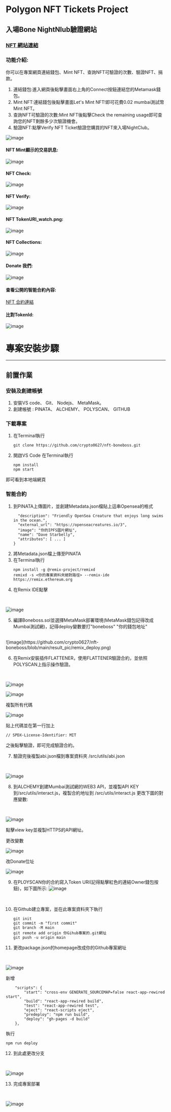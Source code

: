 # Polygon NFT Tickets Project
入場Bone NightNlub驗證網站
----
### [NFT 網站連結](https://crypto0627.github.io/nft-boneboss/)

### 功能介紹:
你可以在專案網頁連結錢包、Mint NFT、查詢NFT可驗證的次數、驗證NFT、捐款。

1. 連結錢包:進入網頁後點擊畫面右上角的Connect按鈕連結您的Metamask錢包。
2. Mint NFT:連結錢包後點擊畫面Let's Mint NFT!即可花費0.02 mumbai測試幣Mint NFT。
3. 查詢NFT可驗證的次數:Mint NFT後點擊Check the remaining usage即可查詢您的NFT剩餘多少次驗證機會。
4. 驗證NFT:點擊Verify NFT Ticket驗證您購買的NFT來入場NightClub。<br>

![image](https://github.com/crypto0627/nft-boneboss/blob/main/result_pic/Banner.png)

#### NFT Mint顯示的交易訊息:
![image](https://github.com/crypto0627/nft-boneboss/blob/main/result_pic/mint.png)

#### NFT Check:
![image](https://github.com/crypto0627/nft-boneboss/blob/main/result_pic/check.png)

#### NFT Verify:
![image](https://github.com/crypto0627/nft-boneboss/blob/main/result_pic/verify.png)

#### NFT TokenURI_watch.png:
![image](https://github.com/crypto0627/nft-boneboss/blob/main/result_pic/TokenURI_watch.png)

#### NFT Collections:
![image](https://github.com/crypto0627/nft-boneboss/blob/main/result_pic/NFT_Collection.png)

#### Donate 我們:
![image](https://github.com/crypto0627/nft-boneboss/blob/main/result_pic/donate.png)

#### 查看公開的智能合約內容:
[NFT 合約連結](https://mumbai.polygonscan.com/address/0xB8ea8d146b880EEcd440477ecD83a1DD93F66b78#writeContract)

#### 比對TokenId:
![image](https://github.com/crypto0627/nft-boneboss/blob/main/result_pic/TokenId.png)

# 專案安裝步驟
----
## 前置作業
### 安裝及創建帳號
1. 安裝VS code、 Git、 Nodejs、 MetaMask。
2. 創建帳號 : PINATA、 ALCHEMY、 POLYSCAN、 GITHUB

### 下載專案
1. 在Terminal執行
    ```
    git clone https://github.com/crypto0627/nft-boneboss.git
    ```
2. 開啟VS Code 在Terminal執行
    ```
    npm install
    npm start
    ```
即可看到本地端網頁
### 智能合約
1. 到PINATA上傳圖片，並創建Metadata.json檔貼上這串Opensea的格式<br>
    ```{
      "description": "Friendly OpenSea Creature that enjoys long swims in the ocean.", 
      "external_url": "https://openseacreatures.io/3", 
      "image": "你的IPFS圖片網址", 
      "name": "Dave Starbelly",
      "attributes": [ ... ]
    }
    ```
2. 將Metadata.json檔上傳至PINATA
3. 在Terminal執行
    ```
    npm install -g @remix-project/remixd
    remixd -s <你的專案資料夾絕對路徑> --remix-ide https://remix.ethereum.org
    ```
4. 在Remix IDE點擊
<br>

![image](https://github.com/crypto0627/nft-boneboss/blob/main/result_pic/Remix_localhost.png)
<br>

5. 編譯Boneboss.sol並選擇MetaMask部署環境(MetaMask錢包記得改成Mumbai測試網)，記得deploy變數要打"boneboss" "你的錢包地址"
<br>
![image](https://github.com/crypto0627/nft-boneboss/blob/main/result_pic/remix_deploy.png)
<br>

6. 在Remix安裝插件FLATTENER，使用FLATTENER驗證合約，並依照POLYSCAN上指示操作驗證。
<br>

![image](https://github.com/crypto0627/nft-boneboss/blob/main/result_pic/polygon_verify.png)
<br>

![image](https://github.com/crypto0627/nft-boneboss/blob/main/result_pic/save_flatten.png)
<br>

複製所有代碼
<br>

![image](https://github.com/crypto0627/nft-boneboss/blob/main/result_pic/copy_verify.png)
<br>

貼上代碼並在第一行加上
```
// SPDX-License-Identifier: MIT
```
之後點擊驗證，即可完成驗證合約。

7. 驗證完後複製abi.json檔到專案資料夾 /src/utils/abi.json
<br>

![image](https://github.com/crypto0627/nft-boneboss/blob/main/result_pic/abi_copy.png)
<br>

8. 到ALCHEMY創建Mumbai測試網的WEB3 API，並複製API KEY到/src/utils/interact.js，複製合約地址到 /src/utils/interact.js 更改下圖的對應變數:
<br>

![image](https://github.com/crypto0627/nft-boneboss/blob/main/result_pic/alchemy_key.png)
<br>

點擊view key並複製HTTPS的API網址。
<br>

更改變數
<br>

![image](https://github.com/crypto0627/nft-boneboss/blob/main/result_pic/contract_change.png)
<br>

改Donate位址
<br>

![image](https://github.com/crypto0627/nft-boneboss/blob/main/result_pic/changedonate.png)
<br>

9. 在PLOYSCAN你的合約寫入Token URI(記得點擊紅色的連結Owner錢包按鈕)，如下圖所示:
![image](https://github.com/crypto0627/nft-boneboss/blob/main/result_pic/setTokenURI.png)
<br>

10. 在Github建立專案，並在此專案資料夾下執行
    ```
    git init
    git commit -m "first commit"
    git branch -M main
    git remote add origin 你Gihub專案的.git網址
    git push -u origin main
    ```
11. 更改package.json的homepage改成你的Github專案網址
<br>

![image](https://github.com/crypto0627/nft-boneboss/blob/main/result_pic/githomepage.png)
<br>

新增
```
    "scripts": {
        "start": "cross-env GENERATE_SOURCEMAP=false react-app-rewired start",
        "build": "react-app-rewired build",
        "test": "react-app-rewired test",
        "eject": "react-scripts eject",
        "predeploy": "npm run build",
        "deploy": "gh-pages -d build"
    },
```
執行
```
npm run deploy
```
12. 到此處更改分支
<br>

![image](https://github.com/crypto0627/nft-boneboss/blob/main/result_pic/githubpage.png)
<br>

13. 完成專案部署
<br>

![image](https://github.com/crypto0627/nft-boneboss/blob/main/result_pic/complete.png)